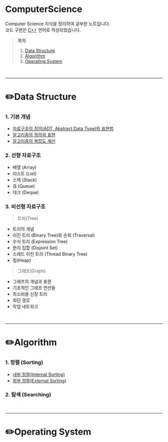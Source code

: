 # ComputerScience  

Computer Science 지식을 정리하여 공부한 노트입니다.  
코드 구현은 [C++](./C++/C++.md) 언어로 작성되었습니다.  

> **목차**  
> 1. [Data Structure](#✏️data-structure)  
> 2. [Algorithm](#✏️algorithm)  
> 3. [Operating System](#✏️operating-system)  

<br>

---
# ✏️Data Structure  
### 1. 기본 개념
- [자료구조의 정의(ADT, Abstract Data Type)와 표현법](./Data%20Structure/자료구조의%20정의%20및%20표현.md)  
- [알고리즘의 정의와 표현](./Data%20Structure/알고리즘의%20정의와%20표현.md)
- [알고리즘의 복잡도 계산](./Data%20Structure/알고리즘의%20복잡도%20계산.md)  

### 2. 선형 자료구조
- 배열 (Array)
- 리스트 (List)
- 스택 (Stack)
- 큐 (Queue)
- 데크 (Deque)  

### 3. 비선형 자료구조
> 트리(Tree)  
- 트리의 개념
- 이진 트리 (Binary Tree)와 순회 (Traversal)
- 수식 트리 (Expression Tree)
- 분리 집합 (Disjoint Set)
- 스레드 이진 트리 (Thread Binary Tree)
- 힙(Heap)  

> 그래프(Graph)  
- 그래프의 개념과 표현
- 기초적인 그래프 연산들
- 최소비용 신장 트리
- 최단 경로
- 작업 네트워크  

<br>

---
# ✏️Algorithm
### 1. 정렬 (Sorting)
- [내부 정렬(Internal Sorting)](./Algorithm/내부%20정렬(Internal%20Sorting).md)
- [외부 정렬(External Sorting)](./Algorithm/외부%20정렬(External%20Sorting).md)  

### 2. 탐색 (Searching)  



<br>

---
# ✏️Operating System

